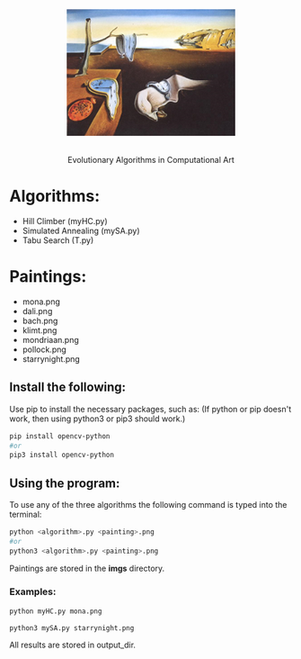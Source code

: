 <!-- PROJECT LOGO -->
<div align="center">

  <a>
    <img src="paintings-main\imgs\dali.png" alt="Logo" width="300">
  </a>
  <br></br>

  <p>Evolutionary Algorithms in Computational Art</p>
</div>

# Algorithms:
 
- Hill Climber (myHC.py)
- Simulated Annealing (mySA.py)
- Tabu Search (T.py)
 
 # Paintings:

 - mona.png
 - dali.png
 - bach.png
 - klimt.png
 - mondriaan.png
 - pollock.png
 - starrynight.png
 
## Install the following:

Use pip to install the necessary packages, such as:
(If python or pip doesn't work, then using python3 or pip3 should work.)
```bash
pip install opencv-python
#or
pip3 install opencv-python
```
 
## Using the program:
 
To use any of the three algorithms the following command is typed into the terminal:
 
```python
python <algorithm>.py <painting>.png
#or
python3 <algorithm>.py <painting>.png
```
 
Paintings are stored in the **imgs** directory.
 
### Examples:
 
```
python myHC.py mona.png
```
```
python3 mySA.py starrynight.png
```
 
All results are stored in output_dir.
